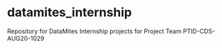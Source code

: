 # datamites_internship
Repository for DataMites Internship projects for Project Team PTID-CDS-AUG20-1029
